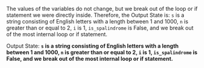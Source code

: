 The values of the variables do not change, but we break out of the loop or if statement we were directly inside. Therefore, the Output State is: `s` is a string consisting of English letters with a length between 1 and 1000, `n` is greater than or equal to 2, `i` is 1, `is_spalindrome` is False, and we break out of the most internal loop or if statement.

Output State: **`s` is a string consisting of English letters with a length between 1 and 1000, `n` is greater than or equal to 2, `i` is 1, `is_spalindrome` is False, and we break out of the most internal loop or if statement.**